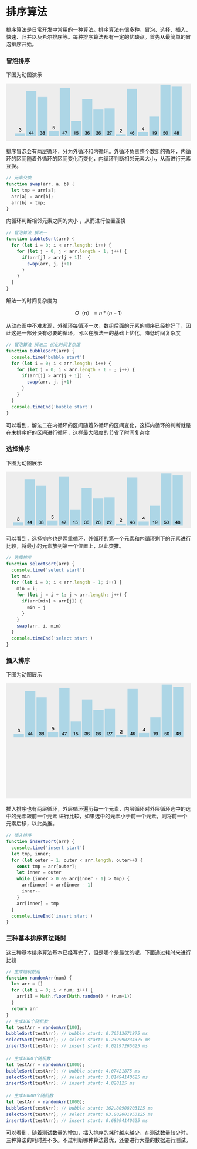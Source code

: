 # 排序算法

排序算法是日常开发中常用的一种算法。排序算法有很多种，冒泡、选择、插入、快速、归并以及希尔排序等。每种排序算法都有一定的优缺点。首先从最简单的冒泡排序开始。

### 冒泡排序

下图为动图演示

![](../.gitbook/assets/bubble-sort.gif)

排序冒泡会有两层循环，分为外循环和内循环。外循环负责整个数组的循环，内循环的区间随着外循环的区间变化而变化，内循环判断相邻元素大小，从而进行元素互换。

```javascript
// 元素交换
function swap(arr, a, b) { 
  let tmp = arr[a];
  arr[a] = arr[b];
  arr[b] = tmp;
}
```

内循环判断相邻元素之间的大小 ，从而进行位置互换

```javascript
// 冒泡算法 解法一
function bubbleSort(arr) {
  for (let i = 0; i < arr.length; i++) {
    for (let j = 0; j < arr.length - 1; j++) {   
      if(arr[j] > arr[j + 1])  {   
        swap(arr, j, j+1)
      }
    }
  }
}
```

解法一的时间复杂度为

$$
O（n）= n * (n - 1)
$$

从动态图中不难发现，外循环每循环一次，数组后面的元素的顺序已经排好了，因此这是一部分没有必要的循环，可以在解法一的基础上优化，降低时间复杂度

```javascript
// 冒泡算法 解法二 优化时间复杂度
function bubbleSort(arr) {
  console.time('bubble start')
  for (let i = 0; i < arr.length; i++) {
    for (let j = 0; j < arr.length - 1 - ; j++) {   
      if(arr[j] > arr[j + 1])  {   
        swap(arr, j, j+1)
      }
    }
  }
  console.timeEnd('bubble start')
}
```

可以看到，解法二在内循环的区间随着外循环的区间变化，这样内循环的判断就是在未排序好的区间进行循环，这样最大限度的节省了时间复杂度

### 选择排序

下图为动图展示

![](../.gitbook/assets/select-sort.gif)

可以看到，选择排序也是两重循环，外循环的第一个元素和内循环剩下的元素进行比较，将最小的元素放到第一个位置上，以此类推。

```javascript
// 选择排序
function selectSort(arr) {
  console.time('select start')
  let min
  for (let i = 0; i < arr.length - 1; i++) {
    min = i;
    for (let j = i + 1; j < arr.length; j++) {
      if(arr[min] > arr[j]) {
        min = j
      }
    }
    swap(arr, i, min)
  }
  console.timeEnd('select start')
}
```

### 插入排序

下图为动图展示

![](../.gitbook/assets/insert-sort.gif)

插入排序也有两层循环，外层循环遍历每一个元素，内层循环对外层循环选中的选中的元素跟前一个元素 进行比较，如果选中的元素小于前一个元素，则将前一个元素后移，以此类推。

```javascript
// 插入排序
function insertSort(arr) {
  console.time('insert start')
  let tmp, inner;
  for (let outer = 1; outer < arr.length; outer++) {
    const tmp = arr[outer];
    let inner = outer
    while (inner > 0 && arr[inner - 1] > tmp) {
      arr[inner] = arr[inner - 1]
      inner--
    }
    arr[inner] = tmp
  }
  console.timeEnd('insert start')
}
```

### 三种基本排序算法耗时

这三种基本排序算法基本已经写完了，但是哪个是最优的呢，下面通过耗时来进行比较

```javascript
// 生成随机数组
function randomArr(num) {
  let arr = []
  for (let i = 0; i < num; i++) {
    arr[i] = Math.floor(Math.random() * (num+1))
  }
  return arr
}
// 生成100个随机数
let testArr = randomArr(100);
bubbleSort(testArr); // bubble start: 0.76513671875 ms
selectSort(testArr); // select start: 0.239990234375 ms
insertSort(testArr); // insert start: 0.02197265625 ms

// 生成1000个随机数
let testArr = randomArr(1000);
bubbleSort(testArr); // bubble start: 4.07421875 ms
selectSort(testArr); // select start: 3.81494140625 ms
insertSort(testArr); // insert start: 4.828125 ms

// 生成10000个随机数
let testArr = randomArr(1000);
bubbleSort(testArr); // bubble start: 162.80908203125 ms
selectSort(testArr); // select start: 83.802001953125 ms
insertSort(testArr); // insert start: 0.68994140625 ms
```

可以看到，随着测试数量的增加，插入排序的耗时越来越少，在测试数量较少时，三种算法的耗时差不多。不过判断哪种算法最优，还要进行大量的数据进行测试。



